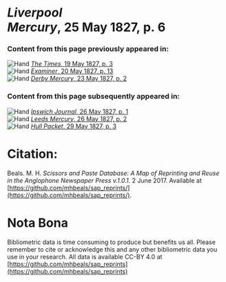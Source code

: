 # *Liverpool Mercury*, 25 May 1827, p. 6  
  
### Content from this page previously appeared in:  
![Hand](http://scissorsandpaste.net/wp-content/uploads/2017/06/smallhandpointer.png) [*The Times*, 19 May 1827, p. 3](https://mhbeals.github.io/sap_html/The-Times/The-Times-19-May-1827-p-3)  
![Hand](http://scissorsandpaste.net/wp-content/uploads/2017/06/smallhandpointer.png) [*Examiner*, 20 May 1827, p. 13](https://mhbeals.github.io/sap_html/Examiner/Examiner-20-May-1827-p-13)  
![Hand](http://scissorsandpaste.net/wp-content/uploads/2017/06/smallhandpointer.png) [*Derby Mercury*, 23 May 1827, p. 2](https://mhbeals.github.io/sap_html/Derby-Mercury/Derby-Mercury-23-May-1827-p-2)  
  
### Content from this page subsequently appeared in:  
![Hand](http://scissorsandpaste.net/wp-content/uploads/2017/06/smallhandpointer.png) [*Ipswich Journal*, 26 May 1827, p. 1](https://mhbeals.github.io/sap_html/Ipswich-Journal/Ipswich-Journal-26-May-1827-p-1)  
![Hand](http://scissorsandpaste.net/wp-content/uploads/2017/06/smallhandpointer.png) [*Leeds Mercury*, 26 May 1827, p. 2](https://mhbeals.github.io/sap_html/Leeds-Mercury/Leeds-Mercury-26-May-1827-p-2)  
![Hand](http://scissorsandpaste.net/wp-content/uploads/2017/06/smallhandpointer.png) [*Hull Packet*, 29 May 1827, p. 3](https://mhbeals.github.io/sap_html/Hull-Packet/Hull-Packet-29-May-1827-p-3)  


# Citation: 

Beals. M. H. *Scissors and Paste Database: A Map of Reprinting and Reuse in the Anglophone Newspaper Press v.1.0.1.* 2 June 2017. Available at [https://github.com/mhbeals/sap_reprints/](https://github.com/mhbeals/sap_reprints/). 

# Nota Bona

Bibliometric data is time consuming to produce but benefits us all. Please remember to cite or acknowledge this and any other bibliometric data you use in your research. All data is available CC-BY 4.0 at [https://github.com/mhbeals/sap_reprints](https://github.com/mhbeals/sap_reprints)
